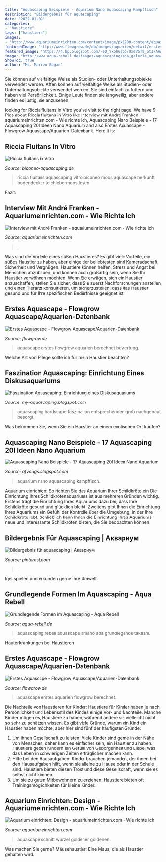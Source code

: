 ```yaml
---
title: "Aquascaping Beispiele - Aquarium Nano Aquascaping Kampffisch"
description: "Bildergebnis für aquascaping"
date: "2022-01-09"
categories:
- "haustiere"
tags: ["haustiere"]
images:
- "http://www.aquariumeinrichten.com/content/image/px1200-content/aquascape-patentrezepte-dreieck2.jpg"
featuredImage: "http://www.flowgrow.de/db/images/aquarien/detail/erstes-aquascape-568985db961e0.jpg"
featured_image: "https://4.bp.blogspot.com/-eO_Ykoh6s5o/UxeV5T9_otI/AAAAAAAABS0/vfS1GhnmKU4/s1600/1979499_251163171731072_1544613957_n.jpg"
image: "http://www.aqua-rebell.de/images/aquascaping/ada_galerie_aquascaping_03_resize.jpg"
ShowToc: true
author: "Ms. Marion Bogan"
---
```



Sie können auf vielfältige Weise als Studien- oder Unterhaltungsobjekte verwendet werden.
Affen können auf vielfältige Weise als Studien- oder Unterhaltungsobjekte verwendet werden. Sie sind einfach zu füttern und haben viel Persönlichkeit. Einige Leute finden sie langweilig, aber andere finden es lustig, sie anzusehen.

	

		
looking for Riccia fluitans in Vitro you've visit to the right page. We have 9 Pics about Riccia fluitans in Vitro like Interview mit André Franken - aquariumeinrichten.com - Wie richte ich, Aquascaping Nano Beispiele - 17 Aquascaping 20l Ideen Nano Aquarium and also Erstes Aquascape - Flowgrow Aquascape/Aquarien-Datenbank. Here it is:
		
    
## Riccia Fluitans In Vitro

<img loading=lazy src="https://www.biconeo-aquascaping.de/aquascaping/shop/images/riccia-fluitans-aquarium-moos.jpg" onerror="this.onerror=null;this.src='https://tse3.mm.bing.net/th?id=OIP.NaC-0ieviQzueaBCUIgmaAHaFK&amp;pid=15.1';" alt="Riccia fluitans in Vitro">

_Source: biconeo-aquascaping.de_

>riccia fluitans aquascaping vitro biconeo moos aquascape herkunft bodendecker teichlebermoos lesen. 

	

Fazit:

    
## Interview Mit André Franken - Aquariumeinrichten.com - Wie Richte Ich

<img loading=lazy src="https://www.aquariumeinrichten.com/content/image/px1200-content/andre-franken-Brighter-Tomorrow.jpg" onerror="this.onerror=null;this.src='https://tse1.mm.bing.net/th?id=OIP.bMTn--qyaMscWrOnhgGLfwHaEv&amp;pid=15.1';" alt="Interview mit André Franken - aquariumeinrichten.com - Wie richte ich">

_Source: aquariumeinrichten.com_

>. 

	

Was sind die Vorteile eines süßen Haustieres?
Es gibt viele Vorteile, ein süßes Haustier zu haben, aber einige der beliebtesten sind Kameradschaft, Sicherheit und Vergnügen. Haustiere können helfen, Stress und Angst bei Menschen abzubauen, und können auch großartig sein, wenn Sie Ihr Haustier verwöhnen möchten. Wenn Sie erwägen, sich ein Haustier anzuschaffen, stellen Sie sicher, dass Sie zuerst Nachforschungen anstellen und einen Tierarzt konsultieren, um sicherzustellen, dass das Haustier gesund und für Ihre spezifischen Bedürfnisse geeignet ist.

    
## Erstes Aquascape - Flowgrow Aquascape/Aquarien-Datenbank

<img loading=lazy src="https://www.flowgrow.de/db/images/aquarien/planting/erstes-aquascape-568985db961e0.jpg" onerror="this.onerror=null;this.src='https://tse3.mm.bing.net/th?id=OIP.Y2qL_aWloJPKzfYPWUxNZQHaEU&amp;pid=15.1';" alt="Erstes Aquascape - Flowgrow Aquascape/Aquarien-Datenbank">

_Source: flowgrow.de_

>aquascape erstes flowgrow aquarien berechnet bewertung. 

	

Welche Art von Pflege sollte ich für mein Haustier beachten?

    
## Faszination Aquascaping: Einrichtung Eines Diskusaquariums

<img loading=lazy src="https://4.bp.blogspot.com/-eO_Ykoh6s5o/UxeV5T9_otI/AAAAAAAABS0/vfS1GhnmKU4/s1600/1979499_251163171731072_1544613957_n.jpg" onerror="this.onerror=null;this.src='https://tse3.mm.bing.net/th?id=OIP.PXw8H9_C720IuiPYiTUUQwHaFi&amp;pid=15.1';" alt="Faszination Aquascaping: Einrichtung eines Diskusaquariums">

_Source: my-aquascaping.blogspot.com_

>aquascaping hardscape faszination entsprechenden grob nachgebaut besorgt. 

	

Was bekommen Sie, wenn Sie ein Haustier an einem exotischen Ort kaufen?

    
## Aquascaping Nano Beispiele - 17 Aquascaping 20l Ideen Nano Aquarium

<img loading=lazy src="https://nanoaquaristik.info/wp-content/uploads/2021/01/nano_aquarium_bucephalandra.jpg" onerror="this.onerror=null;this.src='https://tse3.mm.bing.net/th?id=OIP.TnXRvhJ5_GoYkH6MGqSL9wHaHa&amp;pid=15.1';" alt="Aquascaping Nano Beispiele - 17 Aquascaping 20l Ideen Nano Aquarium">

_Source: afvaugs.blogspot.com_

>aquarium nano aquascaping kampffisch. 

	

Aquarium einrichten: So richten Sie das Aquarium Ihrer Schildkröte ein
Die Einrichtung Ihres Schildkrötenaquariums ist aus mehreren Gründen wichtig. Erstens trägt die Einrichtung Ihres Aquariums dazu bei, dass Ihre Schildkröte gesund und glücklich bleibt. Zweitens gibt Ihnen die Einrichtung Ihres Aquariums ein Gefühl der Kontrolle über die Umgebung, in der Ihre Schildkröte lebt. Schließlich kann Ihnen die Einrichtung Ihres Aquariums neue und interessante Schildkröten bieten, die Sie beobachten können.

    
## Bildergebnis Für Aquascaping | Аквариум

<img loading=lazy src="https://i.pinimg.com/originals/ff/0b/c4/ff0bc42937cba7a70e263280d3d9598b.jpg" onerror="this.onerror=null;this.src='https://tse4.mm.bing.net/th?id=OIP.eRTAGyxAfIRzicpYjO102AAAAA&amp;pid=15.1';" alt="Bildergebnis für aquascaping | Аквариум">

_Source: pinterest.com_

>. 

	

Igel spielen und erkunden gerne ihre Umwelt.

    
## Grundlegende Formen Im Aquascaping - Aqua Rebell

<img loading=lazy src="http://www.aqua-rebell.de/images/aquascaping/ada_galerie_aquascaping_03_resize.jpg" onerror="this.onerror=null;this.src='https://tse2.mm.bing.net/th?id=OIP.-jcCQMC2yFhLfQIv3HeYHQHaDp&amp;pid=15.1';" alt="Grundlegende Formen im Aquascaping - Aqua Rebell">

_Source: aqua-rebell.de_

>aquascaping rebell aquascape amano ada grundlegende takashi. 

	

Hauterkrankungen bei Haustieren

    
## Erstes Aquascape - Flowgrow Aquascape/Aquarien-Datenbank

<img loading=lazy src="http://www.flowgrow.de/db/images/aquarien/detail/erstes-aquascape-568985db961e0.jpg" onerror="this.onerror=null;this.src='https://tse1.mm.bing.net/th?id=OIP.YU6L9qSrB2WIe0mdAhIiEwHaEU&amp;pid=15.1';" alt="Erstes Aquascape - Flowgrow Aquascape/Aquarien-Datenbank">

_Source: flowgrow.de_

>aquascape erstes aquarien flowgrow berechnet. 

	

Die Nachteile von Haustieren für Kinder:
Haustiere für Kinder haben je nach Persönlichkeit und Lebensstil des Kindes einige Vor- und Nachteile. Manche Kinder mögen es, Haustiere zu haben, während andere sie vielleicht nicht so sehr zu schätzen wissen. Es gibt viele Gründe, warum ein Kind ein Haustier haben möchte, aber hier sind fünf der häufigsten Gründe:
1. Um ihnen Gesellschaft zu leisten: Viele Kinder sind gerne in der Nähe von Menschen, daher kann es einfacher sein, ein Haustier zu haben. Haustiere geben Kindern ein Gefühl von Geborgenheit und Liebe, was das Leben in schwierigen Zeiten erträglicher machen kann.
2. Hilfe bei den Hausaufgaben: Kinder brauchen jemanden, der ihnen bei den Hausaufgaben hilft, wenn sie alleine zu Hause oder in der Schule sind. Haustiere bieten diesen Trost und diese Gesellschaft, wenn sie es selbst nicht können.
3. Um sie zu guten Mitbewohnern zu erziehen: Haustiere bieten oft Trainingsmöglichkeiten für kleine Kinder.

    
## Aquarium Einrichten: Design - Aquariumeinrichten.com - Wie Richte Ich

<img loading=lazy src="http://www.aquariumeinrichten.com/content/image/px1200-content/aquascape-patentrezepte-dreieck2.jpg" onerror="this.onerror=null;this.src='https://tse4.mm.bing.net/th?id=OIP.1f1SSm5p4qK5a2zsEdzzpAHaEU&amp;pid=15.1';" alt="Aquarium einrichten: Design - aquariumeinrichten.com - Wie richte ich">

_Source: aquariumeinrichten.com_

>aquascape schnitt wurzel goldener goldenen. 

	

Was machen Sie gerne?
Mäusehaustier: Eine Maus, die als Haustier gehalten wird.

